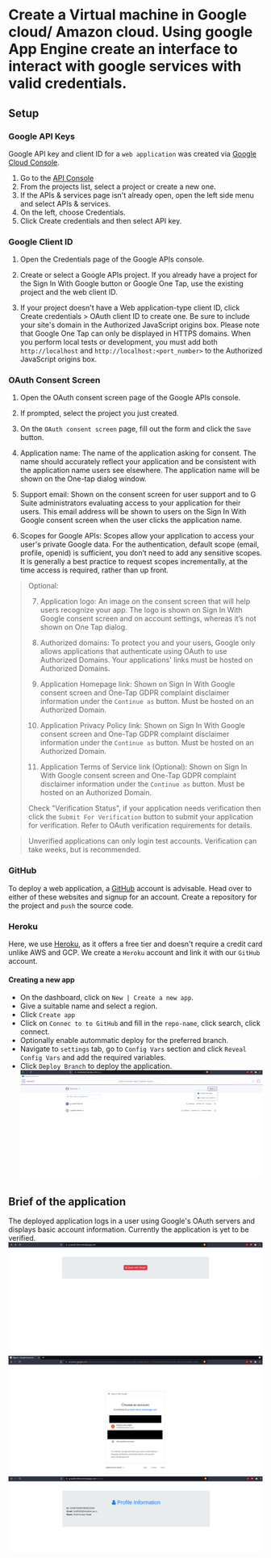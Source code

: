 # Create a Virtual machine in Google cloud/ Amazon cloud. Using google App Engine create an interface to interact with google services with valid credentials.

## Setup

### Google API Keys
Google API key and client ID for a ```web application``` was created via [Google Cloud Console](https://console.cloud.google.com/).

1. Go to the [API Console](https://console.developers.google.com/)
2. From the projects list, select a project or create a new one.
3. If the APIs & services page isn't already open, open the left side menu and select APIs & services.
4. On the left, choose Credentials.
5. Click Create credentials and then select API key.

### Google Client ID
1. Open the Credentials page of the Google APIs console.
2. Create or select a Google APIs project. If you already have a project for the Sign In With Google button or Google One Tap, use the existing project and the web client ID.

3. If your project doesn't have a Web application-type client ID, click Create credentials > OAuth client ID to create one. Be sure to include your site's domain in the Authorized JavaScript origins box. Please note that Google One Tap can only be displayed in HTTPS domains. When you perform local tests or development, you must add both ```http://localhost``` and ```http://localhost:<port_number>``` to the Authorized JavaScript origins box.

### OAuth Consent Screen
1. Open the OAuth consent screen page of the Google APIs console.
2. If prompted, select the project you just created.
3. On the ```OAuth consent screen``` page, fill out the form and click the ```Save``` button.

4. Application name: The name of the application asking for consent. The name should accurately reflect your application and be consistent with the application name users see elsewhere. The application name will be shown on the One-tap dialog window.

5. Support email: Shown on the consent screen for user support and to G Suite administrators evaluating access to your application for their users. This email address will be shown to users on the Sign In With Google consent screen when the user clicks the application name.

6. Scopes for Google APIs: Scopes allow your application to access your user's private Google data. For the authentication, default scope (email, profile, openid) is sufficient, you don’t need to add any sensitive scopes. It is generally a best practice to request scopes incrementally, at the time access is required, rather than up front.

> Optional:
>
> 7. Application logo: An image on the consent screen that will help users recognize your app. The logo is shown on Sign In With Google consent screen and on account settings, whereas it’s not shown on One Tap dialog.
>
> 8. Authorized domains: To protect you and your users, Google only allows applications that authenticate using OAuth to use Authorized Domains. Your applications' links must be hosted on Authorized Domains.
>
>9. Application Homepage link: Shown on Sign In With Google consent screen and One-Tap GDPR complaint disclaimer information under the ```Continue as``` button. Must be hosted on an Authorized Domain.
>
>10. Application Privacy Policy link: Shown on Sign In With Google consent screen and One-Tap GDPR complaint disclaimer information under the ```Continue as``` button. Must be hosted on an Authorized Domain.
>
>11. Application Terms of Service link (Optional): Shown on Sign In With Google consent screen and One-Tap GDPR complaint disclaimer information under the ```Continue as``` button. Must be hosted on an Authorized Domain.
>
>Check "Verification Status", if your application needs verification then click the ```Submit For Verification``` button to submit your application for verification. Refer to OAuth verification requirements for details.

> Unverified applications can only login test accounts. Verification can take weeks, but is recommended.


### GitHub
To deploy a web application, a [GitHub](https://github.com) account is advisable.
Head over to either of these websites and signup for an account. Create a repository for the project and ```push``` the source code.

### Heroku
Here, we use [Heroku](https://heroku.com), as it offers a free tier and doesn't require a credit card unlike AWS and GCP.
We create a ```Heroku``` account and link it with our ```GitHub``` account.

#### Creating a new app
- On the dashboard, click on ```New | Create a new app```.
- Give a suitable name and select a region.
- Click ```Create app```
- Click on ```Connec to to GitHub``` and fill in the ```repo-name```, click search, click connect.
- Optionally enable autommatic deploy for the preferred branch.
- Navigate to ```settings``` tab, go to ```Config Vars``` section and click ```Reveal Config Vars``` and add
  the required variables.
- Click ```Deploy Branch``` to deploy the application.
![Heroku Dashboard](./steps/heroku.png)

## Brief of the application
The deployed application logs in a user using Google's OAuth servers and displays basic account information. Currently the application is yet to be verified.
![Homepage](./steps/before.png)
![Signin screen](./steps/during.png)
![Final Page](./steps/after.png)
